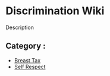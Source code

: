 # Discrimination Wiki

Description

## Category :

  * [Breast Tax](breast-tax.md)
  * [Self Respect](self-respect-movement.md)



